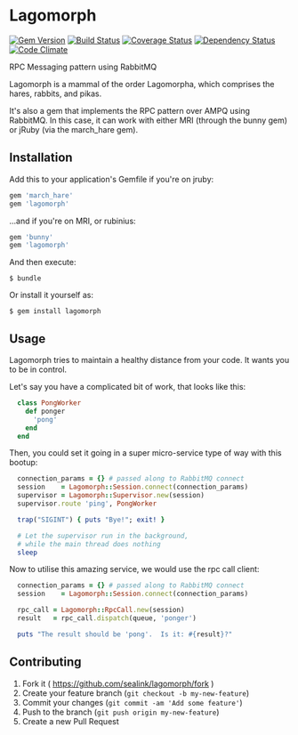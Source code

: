 # Lagomorph

[![Gem Version](https://badge.fury.io/rb/lagomorph.png)](http://badge.fury.io/rb/lagomorph)
[![Build Status](https://travis-ci.org/sealink/lagomorph.png?branch=master)](https://travis-ci.org/sealink/lagomorph)
[![Coverage Status](https://coveralls.io/repos/sealink/lagomorph/badge.png)](https://coveralls.io/r/sealink/lagomorph)
[![Dependency Status](https://gemnasium.com/sealink/lagomorph.png)](https://gemnasium.com/sealink/lagomorph)
[![Code Climate](https://codeclimate.com/github/sealink/lagomorph.png)](https://codeclimate.com/github/sealink/lagomorph)

RPC Messaging pattern using RabbitMQ

Lagomorph is a mammal of the order Lagomorpha, which comprises the hares, rabbits, and pikas.

It's also a gem that implements the RPC pattern over AMPQ using RabbitMQ.
In this case, it can work with either MRI (through the bunny gem) or jRuby 
(via the march_hare gem).

## Installation

Add this to your application's Gemfile if you're on jruby:

```ruby
gem 'march_hare'
gem 'lagomorph'
```

...and if you're on MRI, or rubinius:

```ruby
gem 'bunny'
gem 'lagomorph'
```

And then execute:

    $ bundle

Or install it yourself as:

    $ gem install lagomorph

## Usage

Lagomorph tries to maintain a healthy distance from your code. It wants
you to be in control.

Let's say you have a complicated bit of work, that looks like this:

```ruby
  class PongWorker
    def ponger
      'pong'
    end
  end
```

Then, you could set it going in a super micro-service type of way with
this bootup:

```ruby
  connection_params = {} # passed along to RabbitMQ connect
  session    = Lagomorph::Session.connect(connection_params)
  supervisor = Lagomorph::Supervisor.new(session)
  supervisor.route 'ping', PongWorker

  trap("SIGINT") { puts "Bye!"; exit! }

  # Let the supervisor run in the background,
  # while the main thread does nothing
  sleep
```

Now to utilise this amazing service, we would use the rpc call client:

```ruby
  connection_params = {} # passed along to RabbitMQ connect
  session    = Lagomorph::Session.connect(connection_params)

  rpc_call = Lagomorph::RpcCall.new(session)
  result   = rpc_call.dispatch(queue, 'ponger')

  puts "The result should be 'pong'.  Is it: #{result}?"
```

## Contributing

1. Fork it ( https://github.com/sealink/lagomorph/fork )
2. Create your feature branch (`git checkout -b my-new-feature`)
3. Commit your changes (`git commit -am 'Add some feature'`)
4. Push to the branch (`git push origin my-new-feature`)
5. Create a new Pull Request
